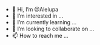 - 👋 Hi, I’m @Alelupa
- 👀 I’m interested in ...
- 🌱 I’m currently learning ...
- 💞️ I’m looking to collaborate on ...
- 📫 How to reach me ...

<!---
Alelupa/Alelupa is a ✨ special ✨ repository because its `README.md` (this file) appears on your GitHub profile.
You can click the Preview link to take a look at your changes.
--->
